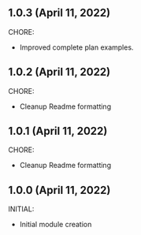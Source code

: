## 1.0.3 (April 11, 2022)

CHORE:

  * Improved complete plan examples.

## 1.0.2 (April 11, 2022)

CHORE:

  * Cleanup Readme formatting

## 1.0.1 (April 11, 2022)

CHORE:

  * Cleanup Readme formatting

## 1.0.0 (April 11, 2022)

INITIAL:

  * Initial module creation

